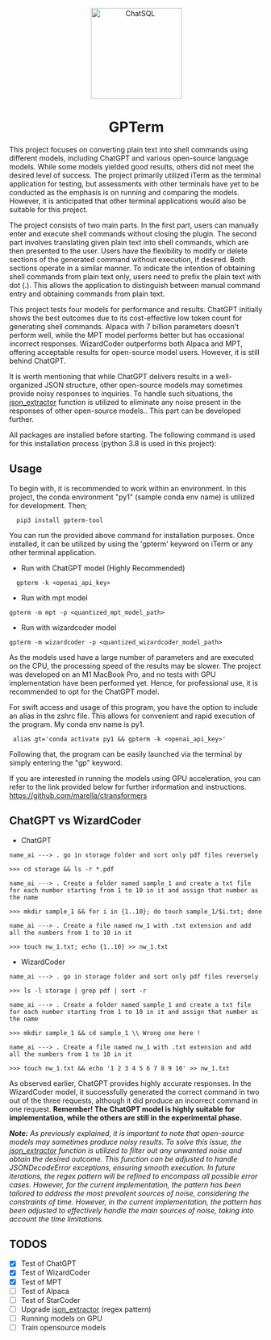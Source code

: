 
<p align="center">
  <img width="180" src="./images/logo.png" alt="ChatSQL">
  <h1 align="center">GPTerm</h1>
</p>


This project focuses on converting plain text into shell commands using different models, including ChatGPT and various open-source language models. While some models yielded good results, others did not meet the desired level of success. The project primarily utilized iTerm as the terminal application for testing, but assessments with other terminals have yet to be conducted as the emphasis is on running and comparing the models. However, it is anticipated that other terminal applications would also be suitable for this project.

The project consists of two main parts. In the first part, users can manually enter and execute shell commands without closing the plugin. The second part involves translating given plain text into shell commands, which are then presented to the user. Users have the flexibility to modify or delete sections of the generated command without execution, if desired. Both sections operate in a similar manner. To indicate the intention of obtaining shell commands from plain text only, users need to prefix the plain text with dot (.). This allows the application to distinguish between manual command entry and obtaining commands from plain text.


This project tests four models for performance and results. ChatGPT initially shows the best outcomes due to its cost-effective low token count for generating shell commands. Alpaca with 7 billion parameters doesn't perform well, while the MPT model performs better but has occasional incorrect responses. WizardCoder outperforms both Alpaca and MPT, offering acceptable results for open-source model users. However, it is still behind ChatGPT.

It is worth mentioning that while ChatGPT delivers results in a well-organized JSON structure, other open-source models may sometimes provide noisy responses to inquiries. To handle such situations, the [json_extractor](/src/responser.py) function is utilized to eliminate any noise present in the responses of other open-source models..
This part can be developed further.

All packages are installed before starting.  The following command is used for this installation process (python 3.8 is used in this project):


## Usage

To begin with, it is recommended to work within an environment. In this project, the conda environment "py1" (sample conda env name) is utilized for development. Then;

```
  pip3 install gpterm-tool
```
You can run the provided above command for installation purposes.  Once installed, it can be utilized by using the 'gpterm' keyword on iTerm or any other terminal application.
- Run with ChatGPT model (Highly Recommended)
```
  gpterm -k <openai_api_key>
```
- Run with mpt model
```
gpterm -m mpt -p <quantized_mpt_model_path>
```
- Run with wizardcoder model
```
gpterm -m wizardcoder -p <quantized_wizardcoder_model_path>
```

As the models used have a large number of parameters and are executed on the CPU, the processing speed of the results may be slower. The project was developed on an M1 MacBook Pro, and no tests with GPU implementation have been performed yet. Hence, for professional use, it is recommended to opt for the ChatGPT model.
  
For swift access and usage of this program, you have the option to include an alias in the zshrc file. This allows for convenient and rapid execution of the program. My conda env name is py1. 
```
 alias gt='conda activate py1 && gpterm -k <openai_api_key>'
```
Following that, the program can be easily launched via the terminal by simply entering the "gp" keyword.  

If you are interested in running the models using GPU acceleration, you can refer to the link provided below for further information and instructions.
https://github.com/marella/ctransformers  


## ChatGPT vs WizardCoder
- ChatGPT   
```
name_ai ---> . go in storage folder and sort only pdf files reversely

>>> cd storage && ls -r *.pdf

name_ai ---> . Create a folder named sample_1 and create a txt file for each number starting from 1 to 10 in it and assign that number as the name

>>> mkdir sample_1 && for i in {1..10}; do touch sample_1/$i.txt; done

name_ai ---> . Create a file named nw_1 with .txt extension and add all the numbers from 1 to 10 in it

>>> touch nw_1.txt; echo {1..10} >> nw_1.txt
```
- WizardCoder
```
name_ai ---> . go in storage folder and sort only pdf files reversely

>>> ls -l storage | grep pdf | sort -r

name_ai ---> . Create a folder named sample_1 and create a txt file for each number starting from 1 to 10 in it and assign that number as the name

>>> mkdir sample_1 && cd sample_1 \\ Wrong one here !

name_ai ---> . Create a file named nw_1 with .txt extension and add all the numbers from 1 to 10 in it

>>> touch nw_1.txt && echo '1 2 3 4 5 6 7 8 9 10' >> nw_1.txt
```

As observed earlier, ChatGPT provides highly accurate responses. In the WizardCoder model, it successfully generated the correct command in two out of the three requests, although it did produce an incorrect command in one request. **Remember! The ChatGPT model is highly suitable for implementation, while the others are still in the experimental phase.**

_**Note:** As previously explained, it is important to note that open-source models may sometimes produce noisy results. To solve this issue, the [json_extractor](/src/responser.py) function is utilized to filter out any unwanted noise and obtain the desired outcome. This function can be adjusted to handle JSONDecodeError exceptions, ensuring smooth execution. In future iterations, the regex pattern will be refined to encompass all possible error cases. However, for the current implementation, the pattern has been tailored to address the most prevalent sources of noise, considering the constraints of time. However, in the current implementation, the pattern has been adjusted to effectively handle the main sources of noise, taking into account the time limitations._


## TODOS

- [X] Test of ChatGPT
- [X] Test of WizardCoder
- [X] Test of MPT
- [ ] Test of Alpaca
- [ ] Test of StarCoder
- [ ] Upgrade [json_extractor](/src/responser.py) (regex pattern)
- [ ] Running models on GPU
- [ ] Train opensource models
